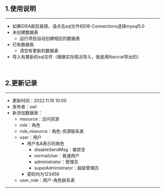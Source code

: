 ## 1.使用说明
- - -
- 如果IDEA疯狂报错，请点击sql文件的DB-Connections选择mysql5.0
- 未创建数据表
  - 运行项目自动创建相应的数据表
- 已有数据表
  - 清空有更新的数据表
- 导入有更新的sql文件（根据实际情况导入，我是用Navicat导出的）

<br>

## 2.更新记录
- - -
- 更新时间：2022.11.16 10:00
- 发布者：swl
- 新添加数据表：
  - resource：访问资源
  - role：角色
  - role_resource：角色-资源联系表
  - user：用户
    - 用户名&表示的角色
      - disableSendMsg：被禁言
      - normalUser：普通用户
      - administrator：管理员
      - superAdministrator：超级管理员
    - 密码均为123456
  - user_role：用户-角色联系表
- - -